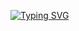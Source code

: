 [![Typing SVG](https://readme-typing-svg.herokuapp.com/?color=ff91a4&size=35&center=true&vCenter=true&width=1000&lines=HELLO,+My+name+is+Júlia+Santana;I'm+19+years+old;;I+study+Systems+Development;Be+Welcome!+:%29)](https://git.io/typing-svg)
